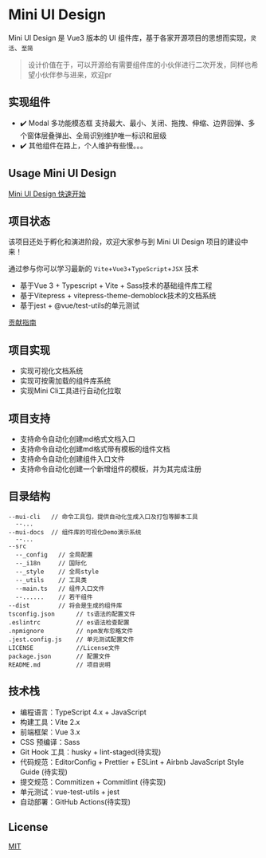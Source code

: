 # Mini UI Design

Mini UI Design 是 Vue3 版本的 UI 组件库，基于各家开源项目的思想而实现，`灵活`、`至简`

> 设计价值在于，可以开源给有需要组件库的小伙伴进行二次开发，同样也希望小伙伴参与进来，欢迎pr

## 实现组件

*  :heavy_check_mark: Modal  多功能模态框 支持最大、最小、关闭、拖拽、伸缩、边界回弹、多个窗体层叠弹出、全局识别维护唯一标识和层级
*  :heavy_check_mark: 其他组件在路上，个人维护有些慢。。。

## Usage Mini UI Design

[Mini UI Design 快速开始](https://github.com/mrhaoxiaojun/mini-ui-design/blob/master/packages/mui-design/mui-docs/start.md)

## 项目状态

该项目还处于孵化和演进阶段，欢迎大家参与到 Mini UI Design 项目的建设中来！

通过参与你可以学习最新的 `Vite`+`Vue3`+`TypeScript`+`JSX` 技术

* 基于Vue 3 + Typescript + Vite + Sass技术的基础组件库工程
* 基于Vitepress + vitepress-theme-demoblock技术的文档系统
* 基于jest + @vue/test-utils的单元测试

[贡献指南](https://github.com/mrhaoxiaojun/mini-ui-design/blob/master/packages/mui-design/mui-docs/CONTRIBUTING.md)

## 项目实现

* 实现可视化文档系统
* 实现可按需加载的组件库系统
* 实现Mini Cli工具进行自动化拉取

## 项目支持

* 支持命令自动化创建md格式文档入口
* 支持命令自动化创建md格式带有模板的组件文档
* 支持命令自动化创建组件入口文件
* 支持命令自动化创建一个新增组件的模板，并为其完成注册

## 目录结构

```
--mui-cli   // 命令工具包，提供自动化生成入口及打包等脚本工具
  --...
--mui-docs  // 组件库的可视化Demo演示系统
  --...
--src 
  --_config   // 全局配置
  --_i18n     // 国际化
  --_style    // 全局style
  --_utils    // 工具类
  --main.ts   // 组件入口文件
  --......    // 若干组件
--dist        // 将会是生成的组件库
tsconfig.json      // ts语法的配置文件
.eslintrc          // es语法检查配置
.npmignore         // npm发布忽略文件
.jest.config.js    // 单元测试配置文件
LICENSE            //License文件
package.json       // 配置文件
README.md          // 项目说明
```
## 技术栈

* 编程语言：TypeScript 4.x + JavaScript
* 构建工具：Vite 2.x
* 前端框架：Vue 3.x
* CSS 预编译：Sass
* Git Hook 工具：husky + lint-staged(待实现)
* 代码规范：EditorConfig + Prettier + ESLint + Airbnb JavaScript Style Guide (待实现)
* 提交规范：Commitizen + Commitlint (待实现)
* 单元测试：vue-test-utils + jest
* 自动部署：GitHub Actions(待实现)

## License
[MIT](https://github.com/mrhaoxiaojun/mini-ui-design/blob/master/LICENSE)